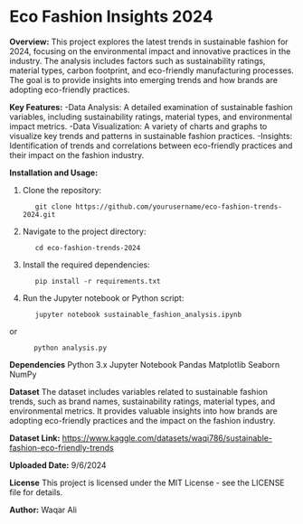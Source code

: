 # Eco Fashion Insights 2024

**Overview:**
This project explores the latest trends in sustainable fashion for 2024, focusing on the environmental impact and innovative practices in the industry. The analysis includes factors such as sustainability ratings, material types, carbon footprint, and eco-friendly manufacturing processes. The goal is to provide insights into emerging trends and how brands are adopting eco-friendly practices.

**Key Features:**
-Data Analysis: A detailed examination of sustainable fashion variables, including sustainability ratings, material types, and environmental impact metrics.
-Data Visualization: A variety of charts and graphs to visualize key trends and patterns in sustainable fashion practices.
-Insights: Identification of trends and correlations between eco-friendly practices and their impact on the fashion industry.

**Installation and Usage:**
1. Clone the repository:


          git clone https://github.com/yourusername/eco-fashion-trends-2024.git


2. Navigate to the project directory:


          cd eco-fashion-trends-2024


3. Install the required dependencies:


          pip install -r requirements.txt


4. Run the Jupyter notebook or Python script:


          jupyter notebook sustainable_fashion_analysis.ipynb


or 



          python analysis.py



**Dependencies**
Python 3.x
Jupyter Notebook
Pandas
Matplotlib
Seaborn
NumPy


**Dataset**
The dataset includes variables related to sustainable fashion trends, such as brand names, sustainability ratings, material types, and environmental metrics. It provides valuable insights into how brands are adopting eco-friendly practices and the impact on the fashion industry.

**Dataset Link:** https://www.kaggle.com/datasets/waqi786/sustainable-fashion-eco-friendly-trends

**Uploaded Date:** 9/6/2024

**License**
This project is licensed under the MIT License - see the LICENSE file for details.

**Author:** Waqar Ali
